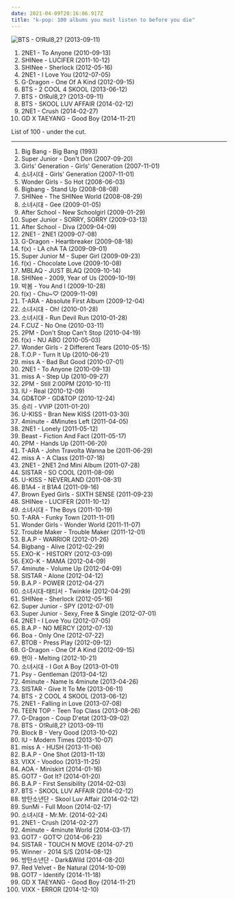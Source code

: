 ```yaml
---
date: 2021-04-09T20:16:06.917Z
title: "k-pop: 100 albums you must listen to before you die"
---
```

![BTS - O!Rul8,2? (2013-09-11)](http://coverartarchive.org/release/bea6cd7e-e76d-4888-854b-ab2e0eb91eac/7845831956-500.jpg "BTS - O!Rul8,2? (2013-09-11)")
<ol class="albums">
<li data-cover="http://coverartarchive.org/release/59531f20-208e-4472-92a9-f85eb40c92c7/15265396417-500.jpg" data-tags="k-pop" role="button">2NE1 - To Anyone (2010-09-13)</li>
<li data-cover="http://coverartarchive.org/release/b4e02909-9894-4bbf-9f8f-515a90f4bb66/2748079999-500.jpg" data-tags="k-pop" role="button">SHINee - LUCIFER (2011-10-12)</li>
<li data-cover="http://coverartarchive.org/release/f5662b4b-af33-41a4-a767-01b3c922b8a5/11749315775-500.jpg" data-tags="k-pop" role="button">SHINee - Sherlock (2012-05-16)</li>
<li data-cover="http://coverartarchive.org/release/d3ef32f5-54bb-4f6b-a509-de802ca12ba4/2100167823-500.jpg" data-tags="k-pop" role="button">2NE1 - I Love You (2012-07-05)</li>
<li data-cover="https://img.discogs.com/HONn-veaA0355V8POEap3K_Yhu8=/fit-in/336x336/filters:strip_icc():format(jpeg):mode_rgb():quality(90)/discogs-images/R-7661765-1446199214-4056.jpeg.jpg" data-tags="k-pop" role="button">G-Dragon - One Of A Kind (2012-09-15)</li>
<li data-cover="http://coverartarchive.org/release/565b9a61-0443-4879-a08e-2eb5e748114c/6707450312-500.jpg" data-tags="k-pop" role="button">BTS - 2 COOL 4 SKOOL (2013-06-12)</li>
<li data-cover="http://coverartarchive.org/release/bea6cd7e-e76d-4888-854b-ab2e0eb91eac/7845831956-500.jpg" data-tags="k-pop, k-hiphop, pop rap, contemporary rnb" role="button">BTS - O!Rul8,2? (2013-09-11)</li>
<li data-cover="http://coverartarchive.org/release/b9a377b1-342b-4626-9197-df54c8bf4e2f/7845848595-500.jpg" data-tags="k-pop, bts" role="button">BTS - SKOOL LUV AFFAIR (2014-02-12)</li>
<li data-cover="http://coverartarchive.org/release/dbaac149-d559-4234-b335-60d382040c94/15265609371-500.jpg" data-tags="k-pop" role="button">2NE1 - Crush (2014-02-27)</li>
<li data-cover="http://coverartarchive.org/release/add14695-680c-49ad-a47f-5c0151d60432/8902296954-500.jpg" data-tags="k-pop" role="button">GD X TAEYANG - Good Boy (2014-11-21)</li>
</ol>
List of 100 - under the cut.
<!-- more -->

_________________

<ol class="albums">
<li data-cover="https://img.discogs.com/-VHYfsaIwOABX9gIrRlDdmOVAFk=/fit-in/600x522/filters:strip_icc():format(jpeg):mode_rgb():quality(90)/discogs-images/R-9710309-1596712288-4393.png.jpg" data-tags="korean, k-rnb" role="button">
Big Bang - Big Bang (1993)
</li>
<li data-cover="https://via.placeholder.com/450" data-tags="super junior, k-pop" role="button">
Super Junior - Don't Don (2007-09-20)
</li>
<li data-cover="https://img.discogs.com/YD6fet7wFqk3wnK8OqXo9nQGebI=/fit-in/600x600/filters:strip_icc():format(jpeg):mode_rgb():quality(90)/discogs-images/R-8616922-1465224646-5002.jpeg.jpg" data-tags="k-pop" role="button">
Girls' Generation - Girls' Generation (2007-11-01)
</li>
<li data-cover="http://coverartarchive.org/release/357e8322-a4b5-4481-bda0-e7c38832307c/5722248413-500.jpg" data-tags="k-pop" role="button">
소녀시대 - Girls' Generation (2007-11-01)
</li>
<li data-cover="http://coverartarchive.org/release/ab8a451b-a4f7-41c0-a835-b0b528cdbf86/5244556145-500.jpg" data-tags="k-pop, wonder girls" role="button">
Wonder Girls - So Hot (2008-06-03)
</li>
<li data-cover="http://coverartarchive.org/release/aaf791ff-ca59-4034-9b08-001d81ac1abb/5636787097-500.jpg" data-tags="k-pop" role="button">
Bigbang - Stand Up (2008-08-08)
</li>
<li data-cover="http://coverartarchive.org/release/48f55616-384f-3bdb-a158-b22f01ee0f76/2817212240-500.jpg" data-tags="k-pop, korean, kpop, shinee" role="button">
SHINee - The SHINee World (2008-08-29)
</li>
<li data-cover="http://coverartarchive.org/release/a82ab6d3-ebad-49eb-8be4-a9d92e6f54bb/1542723631-500.jpg" data-tags="snsd, korean, k-pop, kpop" role="button">
소녀시대 - Gee (2009-01-05)
</li>
<li data-cover="http://coverartarchive.org/release/b07aadf2-7136-4c2d-8000-2746bf4b0087/18538568039-500.jpg" data-tags="k-pop" role="button">
After School - New Schoolgirl (2009-01-29)
</li>
<li data-cover="http://coverartarchive.org/release/87e43622-155b-4bcd-a09e-1aa4f71854e3/7934988763-500.jpg" data-tags="super junior, k-pop, korean" role="button">
Super Junior - SORRY, SORRY (2009-03-13)
</li>
<li data-cover="http://coverartarchive.org/release/2210be01-c02f-466b-b412-aa5aeaa9f318/9671954561-500.jpg" data-tags="k-pop" role="button">
After School - Diva (2009-04-09)
</li>
<li data-cover="http://coverartarchive.org/release/3aef076e-a943-46ea-8c20-ef7cf7f851b9/15266797476-500.jpg" data-tags="k-pop" role="button">
2NE1 - 2NE1 (2009-07-08)
</li>
<li data-cover="http://coverartarchive.org/release/c73ba628-5570-43a8-92fe-f1dd5302a398/1659100913-500.jpg" data-tags="k-pop, korean, g-dragon" role="button">
G-Dragon - Heartbreaker (2009-08-18)
</li>
<li data-cover="http://coverartarchive.org/release/25d16a2a-93a8-4a0f-9535-5648d007b7d0/9299721705-500.jpg" data-tags="k-pop" role="button">
f(x) - LA chA TA (2009-09-01)
</li>
<li data-cover="http://coverartarchive.org/release/7917ef83-598b-4d07-b812-4c6a666db072/11584157663-500.jpg" data-tags="k-pop, c-pop" role="button">
Super Junior M - Super Girl (2009-09-23)
</li>
<li data-cover="http://coverartarchive.org/release/050e7cf5-08a2-4d6b-8f95-b321ed9b5bdc/18105083275-500.jpg" data-tags="k-pop" role="button">
f(x) - Chocolate Love (2009-10-08)
</li>
<li data-cover="http://coverartarchive.org/release/89dec1ea-12f3-4ee5-afc4-19067c1934ad/6559000013-500.jpg" data-tags="k-pop, mblaq" role="button">
MBLAQ - JUST BLAQ (2009-10-14)
</li>
<li data-cover="http://coverartarchive.org/release/607115ac-7697-4990-aff9-0663b22245c1/5419269171-500.jpg" data-tags="shinee, k-pop" role="button">
SHINee - 2009, Year of Us (2009-10-19)
</li>
<li data-cover="http://coverartarchive.org/release/72af290b-946d-4ee4-8d97-d30cf12edd00/16224662171-500.jpg" data-tags="k-pop" role="button">
박봄 - You And I (2009-10-28)
</li>
<li data-cover="http://coverartarchive.org/release/2d5c38c9-1e35-48f2-9587-0e7c3839c72c/9297623114-500.jpg" data-tags="k-pop" role="button">
f(x) - Chu~♡ (2009-11-09)
</li>
<li data-cover="http://coverartarchive.org/release/7c795ba6-7326-4540-978b-c9bd835501bf/6522774075-500.jpg" data-tags="k-pop" role="button">
T-ARA - Absolute First Album (2009-12-04)
</li>
<li data-cover="https://img.discogs.com/j2suXClSr0YdBJ_KzKXHafqXc0E=/fit-in/469x672/filters:strip_icc():format(jpeg):mode_rgb():quality(90)/discogs-images/R-3741091-1342490990-4747.jpeg.jpg" data-tags="k-pop" role="button">
소녀시대 - Oh! (2010-01-28)
</li>
<li data-cover="http://coverartarchive.org/release/9f800a2a-2a6e-490c-95c7-b5b6d380a743/7457022417-500.jpg" data-tags="k-pop, kpop, snsd" role="button">
소녀시대 - Run Devil Run (2010-01-28)
</li>
<li data-cover="https://img.discogs.com/w2hfvF10OFTOPEuubn_Rt3Tukpo=/fit-in/226x223/filters:strip_icc():format(jpeg):mode_rgb():quality(90)/discogs-images/R-18013204-1616739237-1911.jpeg.jpg" data-tags="nice, k-pop, kpop" role="button">
F.CUZ - No One (2010-03-11)
</li>
<li data-cover="https://img.discogs.com/HLjuN8hxhmJDciuNRH_TVCKPh5E=/fit-in/480x480/filters:strip_icc():format(jpeg):mode_rgb():quality(90)/discogs-images/R-10055386-1490834011-7095.jpeg.jpg" data-tags="k-pop, 2pm" role="button">
2PM - Don't Stop Can't Stop (2010-04-19)
</li>
<li data-cover="http://coverartarchive.org/release/a864a0d8-255c-4d8e-adcc-62bff0f5f54f/11739495807-500.jpg" data-tags="k-pop" role="button">
f(x) - NU ABO (2010-05-03)
</li>
<li data-cover="http://coverartarchive.org/release/40a9c73e-202f-4f1d-9fd5-ad154e1d11eb/5244555004-500.jpg" data-tags="k-pop" role="button">
Wonder Girls - 2 Different Tears (2010-05-15)
</li>
<li data-cover="http://coverartarchive.org/release/1617d9c1-6182-4178-b815-e9d8367f8ff5/25750327568-500.jpg" data-tags="k-pop, big bang" role="button">
T.O.P - Turn It Up (2010-06-21)
</li>
<li data-cover="http://coverartarchive.org/release/a89ccd8b-d634-42fe-a831-345428372b36/6662893652-500.jpg" data-tags="k-pop" role="button">
miss A - Bad But Good (2010-07-01)
</li>
<li data-cover="http://coverartarchive.org/release/59531f20-208e-4472-92a9-f85eb40c92c7/15265396417-500.jpg" data-tags="k-pop" role="button">
2NE1 - To Anyone (2010-09-13)
</li>
<li data-cover="http://coverartarchive.org/release/e5c62d7e-44df-490c-a89d-c7765bec0a82/6663218420-500.jpg" data-tags="k-pop" role="button">
miss A - Step Up (2010-09-27)
</li>
<li data-cover="http://coverartarchive.org/release/78ed17b0-60f7-4a2b-a689-157a535e414f/28043678034-500.jpg" data-tags="2pm, k-pop, kpop" role="button">
2PM - Still 2:00PM (2010-10-11)
</li>
<li data-cover="http://coverartarchive.org/release/b6b41cf6-d3d5-4f89-ae56-5cba5b10f4d9/7334733607-500.jpg" data-tags="k-pop" role="button">
IU - Real (2010-12-09)
</li>
<li data-cover="http://coverartarchive.org/release/72d6fd9c-b9e9-4444-b4c9-1306284abdf3/7846059936-500.jpg" data-tags="k-pop, korean" role="button">
GD&TOP - GD&TOP (2010-12-24)
</li>
<li data-cover="http://coverartarchive.org/release/7b46b93b-0aa7-4f92-988f-b4cc3320447d/2554202734-500.jpg" data-tags="korean, k-pop, male vocalists, big bang, seungri, bigbang" role="button">
승리 - VVIP (2011-01-20)
</li>
<li data-cover="http://coverartarchive.org/release/a56a6087-0464-4ec5-8291-25813b9c320b/5533722530-500.jpg" data-tags="k-pop" role="button">
U-KISS - Bran New KISS (2011-03-30)
</li>
<li data-cover="http://coverartarchive.org/release/7b6d15e8-6951-427d-be75-967fd700321c/9336400866-500.jpg" data-tags="k-pop" role="button">
4minute - 4Minutes Left (2011-04-05)
</li>
<li data-cover="http://coverartarchive.org/release/cd5a6fb1-2562-4962-85a4-078fa04dff14/9598566659-500.jpg" data-tags="k-pop, kpop,  pop,  korean,  female vocalists,  k-pop,  girl group,  k pop" role="button">
2NE1 - Lonely (2011-05-12)
</li>
<li data-cover="http://coverartarchive.org/release/d44fb55a-fd14-4ee0-8389-bda8aa5cfdde/1981921623-500.jpg" data-tags="k-pop" role="button">
Beast - Fiction And Fact (2011-05-17)
</li>
<li data-cover="https://img.discogs.com/SHKqUSOd3Ee9sf19_l928VZP63w=/fit-in/300x300/filters:strip_icc():format(jpeg):mode_rgb():quality(90)/discogs-images/R-9804784-1486580832-2864.jpeg.jpg" data-tags="k-pop, 2pm" role="button">
2PM - Hands Up (2011-06-20)
</li>
<li data-cover="https://img.discogs.com/Ep17g5zseyJlxuCZtF9ive5xz8E=/fit-in/500x493/filters:strip_icc():format(jpeg):mode_rgb():quality(90)/discogs-images/R-17866285-1615890918-9345.jpeg.jpg" data-tags="dance, retro, k-pop" role="button">
T-ARA - John Travolta Wanna be (2011-06-29)
</li>
<li data-cover="http://coverartarchive.org/release/914a0257-5dd0-4513-9e03-61dd7a2a18dd/12376003909-500.jpg" data-tags="k-pop, miss a" role="button">
miss A - A Class (2011-07-18)
</li>
<li data-cover="https://img.discogs.com/SAlPnByqEuS_KI5aX3lH4BuCKWM=/fit-in/600x600/filters:strip_icc():format(jpeg):mode_rgb():quality(90)/discogs-images/R-7648351-1445890633-4814.jpeg.jpg" data-tags="k-pop" role="button">
2NE1 - 2NE1 2nd Mini Album (2011-07-28)
</li>
<li data-cover="http://coverartarchive.org/release/bb2c7c62-b332-434b-8da3-910382e70956/6412188119-500.jpg" data-tags="k-pop" role="button">
SISTAR - SO COOL (2011-08-09)
</li>
<li data-cover="http://coverartarchive.org/release/232a94c5-c4c6-49a7-bd45-802d55bbdb83/6475904006-500.jpg" data-tags="k-pop, neverland, u-kiss" role="button">
U-KISS - NEVERLAND (2011-08-31)
</li>
<li data-cover="http://coverartarchive.org/release/2a4dedc1-0836-40da-ba70-6c384467d4cc/8117145737-500.jpg" data-tags="k-pop, b1a4" role="button">
B1A4 - it B1A4 (2011-09-16)
</li>
<li data-cover="http://coverartarchive.org/release/0b7cf67f-0dc9-4ddc-a80d-edf244cb84c2/5525891010-500.jpg" data-tags="k-pop" role="button">
Brown Eyed Girls - SIXTH SENSE (2011-09-23)
</li>
<li data-cover="http://coverartarchive.org/release/b4e02909-9894-4bbf-9f8f-515a90f4bb66/2748079999-500.jpg" data-tags="k-pop" role="button">
SHINee - LUCIFER (2011-10-12)
</li>
<li data-cover="https://img.discogs.com/r2fwuUPh6FJE9DM4TIJTFCgX6ss=/fit-in/342x342/filters:strip_icc():format(jpeg):mode_rgb():quality(90)/discogs-images/R-8391684-1460724984-7485.jpeg.jpg" data-tags="pop" role="button">
소녀시대 - The Boys (2011-10-19)
</li>
<li data-cover="http://coverartarchive.org/release/1b1194d2-3fea-4552-8f2b-50adc6f0f8fd/2917057284-500.jpg" data-tags="k-pop, t-ara" role="button">
T-ARA - Funky Town (2011-11-01)
</li>
<li data-cover="http://coverartarchive.org/release/987f61f3-1916-4622-8abb-48f907092bb3/9296865228-500.jpg" data-tags="epic, k-pop" role="button">
Wonder Girls - Wonder World (2011-11-07)
</li>
<li data-cover="http://coverartarchive.org/release/d9d212ff-0fcd-4d0d-b812-57f3298e6360/14138768485-500.jpg" data-tags="k-pop" role="button">
Trouble Maker - Trouble Maker (2011-12-01)
</li>
<li data-cover="http://coverartarchive.org/release/7c3be996-d2a2-44bd-8368-ce6e8ebaac4d/1514168034-500.jpg" data-tags="k-pop" role="button">
B.A.P - WARRIOR (2012-01-26)
</li>
<li data-cover="http://coverartarchive.org/release/bd908cf7-0175-4196-b445-f64282edf35c/2100209976-500.jpg" data-tags="k-pop, alive" role="button">
Bigbang - Alive (2012-02-29)
</li>
<li data-cover="http://coverartarchive.org/release/13229144-f97d-4a58-b6cf-ffe754f00d78/7570533748-500.jpg" data-tags="k-pop" role="button">
EXO-K - HISTORY (2012-03-09)
</li>
<li data-cover="https://via.placeholder.com/450" data-tags="k-pop" role="button">
EXO-K - MAMA (2012-04-09)
</li>
<li data-cover="http://coverartarchive.org/release/fb3da43b-57f0-48b7-8590-8f4c5ce2b12b/1981908365-500.jpg" data-tags="k-pop" role="button">
4minute - Volume Up (2012-04-09)
</li>
<li data-cover="http://coverartarchive.org/release/01ec1e8a-62c5-48fd-8e4f-6c9927e8bde0/6819373908-500.jpg" data-tags="k-pop" role="button">
SISTAR - Alone (2012-04-12)
</li>
<li data-cover="http://coverartarchive.org/release/de697069-e804-4509-a7c5-4ab729d03029/1514168430-500.jpg" data-tags="k-pop" role="button">
B.A.P - POWER (2012-04-27)
</li>
<li data-cover="http://coverartarchive.org/release/e96f1b1b-ed7d-428f-b56e-6accb2ce5fb6/8391580408-500.jpg" data-tags="k-pop" role="button">
소녀시대-태티서 - Twinkle (2012-04-29)
</li>
<li data-cover="http://coverartarchive.org/release/f5662b4b-af33-41a4-a767-01b3c922b8a5/11749315775-500.jpg" data-tags="k-pop" role="button">
SHINee - Sherlock (2012-05-16)
</li>
<li data-cover="http://coverartarchive.org/release/c84e20a7-dcc1-417d-849c-496882bc8e48/1669139769-500.jpg" data-tags="k-pop, super junior" role="button">
Super Junior - SPY (2012-07-01)
</li>
<li data-cover="http://coverartarchive.org/release/dba45f93-459b-49d4-ac1c-8aaabefa013b/1528818871-500.jpg" data-tags="k-pop, super junior" role="button">
Super Junior - Sexy, Free & Single (2012-07-01)
</li>
<li data-cover="http://coverartarchive.org/release/d3ef32f5-54bb-4f6b-a509-de802ca12ba4/2100167823-500.jpg" data-tags="k-pop" role="button">
2NE1 - I Love You (2012-07-05)
</li>
<li data-cover="http://coverartarchive.org/release/4ef80b67-1f67-4d17-9034-ea6e87fbabe1/1514159319-500.jpg" data-tags="k-pop" role="button">
B.A.P - NO MERCY (2012-07-13)
</li>
<li data-cover="http://coverartarchive.org/release/074f2972-30fa-4941-a58f-44c7e6c0f0f2/1811828810-500.jpg" data-tags="k-pop" role="button">
Boa - Only One (2012-07-22)
</li>
<li data-cover="http://coverartarchive.org/release/d9daec9e-8beb-45ac-a496-cd82d48ff950/3078021669-500.jpg" data-tags="k-pop, korean" role="button">
BTOB - Press Play (2012-09-12)
</li>
<li data-cover="https://img.discogs.com/HONn-veaA0355V8POEap3K_Yhu8=/fit-in/336x336/filters:strip_icc():format(jpeg):mode_rgb():quality(90)/discogs-images/R-7661765-1446199214-4056.jpeg.jpg" data-tags="k-pop" role="button">
G-Dragon - One Of A Kind (2012-09-15)
</li>
<li data-cover="http://coverartarchive.org/release/442fe24e-bb1b-4f70-b28b-9ef09808a107/4220342414-500.jpg" data-tags="k-pop, korean" role="button">
현아 - Melting (2012-10-21)
</li>
<li data-cover="https://img.discogs.com/k7FKt3Qv6UjgCACKdcVxkFuKRqM=/fit-in/600x383/filters:strip_icc():format(jpeg):mode_rgb():quality(90)/discogs-images/R-7698550-1504283008-8795.jpeg.jpg" data-tags="k-pop, kpop" role="button">
소녀시대 - I Got A Boy (2013-01-01)
</li>
<li data-cover="http://coverartarchive.org/release/9ed5bcf4-77b1-4f28-a75d-5e6e208ddc7a/23328759749-500.jpg" data-tags="gentleman" role="button">
Psy - Gentleman (2013-04-12)
</li>
<li data-cover="http://coverartarchive.org/release/0fd99cbf-43dd-4d4d-a513-129de0b75b26/4297130794-500.jpg" data-tags="k-pop" role="button">
4minute - Name Is 4minute (2013-04-26)
</li>
<li data-cover="http://coverartarchive.org/release/86ba9043-3721-401d-990f-20574d3ede09/8151361657-500.jpg" data-tags="k-pop" role="button">
SISTAR - Give It To Me (2013-06-11)
</li>
<li data-cover="http://coverartarchive.org/release/565b9a61-0443-4879-a08e-2eb5e748114c/6707450312-500.jpg" data-tags="k-pop" role="button">
BTS - 2 COOL 4 SKOOL (2013-06-12)
</li>
<li data-cover="http://coverartarchive.org/release/3e1fef0c-a641-4b7d-9a1e-1ebbd8b3e271/15266726610-500.jpg" data-tags="k-pop, kpop" role="button">
2NE1 - Falling in Love (2013-07-08)
</li>
<li data-cover="http://coverartarchive.org/release/1e6df6a2-0d43-4557-820c-a56a9c0a9951/6819144350-500.jpg" data-tags="k-pop" role="button">
TEEN TOP - Teen Top Class (2013-08-26)
</li>
<li data-cover="https://img.discogs.com/6NjOj6OBTmDWy4WtIORRz5ziU5Y=/fit-in/600x699/filters:strip_icc():format(jpeg):mode_rgb():quality(90)/discogs-images/R-7104359-1442860816-1044.jpeg.jpg" data-tags="k-pop" role="button">
G-Dragon - Coup D'etat (2013-09-02)
</li>
<li data-cover="http://coverartarchive.org/release/bea6cd7e-e76d-4888-854b-ab2e0eb91eac/7845831956-500.jpg" data-tags="k-pop, k-hiphop, pop rap, contemporary rnb" role="button">
BTS - O!Rul8,2? (2013-09-11)
</li>
<li data-cover="http://coverartarchive.org/release/8f5f3505-8a0e-4653-b5dd-ef53ac89c8d9/12501789877-500.jpg" data-tags="k-pop" role="button">
Block B - Very Good (2013-10-02)
</li>
<li data-cover="http://coverartarchive.org/release/112e4e8d-200e-4e5d-ba01-9268981f5fb8/11618458255-500.jpg" data-tags="jazz, bossa nova, k-pop, pop" role="button">
IU - Modern Times (2013-10-07)
</li>
<li data-cover="http://coverartarchive.org/release/1cfcc6c2-a69c-424d-9832-d5e3a458fc0c/14687436534-500.jpg" data-tags="k-pop" role="button">
miss A - HUSH (2013-11-06)
</li>
<li data-cover="http://coverartarchive.org/release/ccd67c18-e2f7-4924-9a55-ec32b4209060/10701528357-500.jpg" data-tags="k-pop" role="button">
B.A.P - One Shot (2013-11-13)
</li>
<li data-cover="http://coverartarchive.org/release/d9065b00-e35d-4ab7-be3c-14ef3c7cc861/6707608374-500.jpg" data-tags="k-pop, vixx" role="button">
VIXX - Voodoo (2013-11-25)
</li>
<li data-cover="http://coverartarchive.org/release/866f0ea7-5447-44ca-be8d-e3fe392b58e9/9497190019-500.jpg" data-tags="k-pop" role="button">
AOA - Miniskirt (2014-01-16)
</li>
<li data-cover="http://coverartarchive.org/release/d8b8176c-0212-4a0c-9a7e-560a95cd7f0f/18411474527-500.jpg" data-tags="pop, k-pop, questions, south korea, don't like, got7" role="button">
GOT7 - Got It? (2014-01-20)
</li>
<li data-cover="http://coverartarchive.org/release/cbf3b514-072c-4184-a4fc-8a3921d79124/6392000185-500.jpg" data-tags="k-pop" role="button">
B.A.P - First Sensibility (2014-02-03)
</li>
<li data-cover="http://coverartarchive.org/release/b9a377b1-342b-4626-9197-df54c8bf4e2f/7845848595-500.jpg" data-tags="k-pop, bts" role="button">
BTS - SKOOL LUV AFFAIR (2014-02-12)
</li>
<li data-cover="http://coverartarchive.org/release/96139624-cfa7-4d4b-bf42-93131b0cdf5a/8114526843-500.jpg" data-tags="hip hop, rap, dance-pop, k-pop" role="button">
방탄소년단 - Skool Luv Affair (2014-02-12)
</li>
<li data-cover="http://coverartarchive.org/release/dafb6107-995b-4c79-9fe6-4924bce5dc97/7175161148-500.jpg" data-tags="k-pop" role="button">
SunMi - Full Moon (2014-02-17)
</li>
<li data-cover="http://coverartarchive.org/release/1b8a6414-5aa9-4542-b420-5b2f03f45e6f/6654165370-500.jpg" data-tags="k-pop" role="button">
소녀시대 - Mr.Mr. (2014-02-24)
</li>
<li data-cover="http://coverartarchive.org/release/dbaac149-d559-4234-b335-60d382040c94/15265609371-500.jpg" data-tags="k-pop" role="button">
2NE1 - Crush (2014-02-27)
</li>
<li data-cover="http://coverartarchive.org/release/6c3d0635-4fac-4085-b85b-79b6a7b13c21/9471452125-500.jpg" data-tags="k-pop" role="button">
4minute - 4minute World (2014-03-17)
</li>
<li data-cover="http://coverartarchive.org/release/8b6eb6cb-800f-4bfc-bc90-1a672557ede4/8471873333-500.jpg" data-tags="korean, k-pop, kpop, jyp entertainment, mini album, 10s boybands" role="button">
GOT7 - GOT♡ (2014-06-23)
</li>
<li data-cover="http://coverartarchive.org/release/8de9e123-1898-41ce-8e42-d7cc92c65279/9487744358-500.jpg" data-tags="dance, k-pop, loen entertainment, starship entertainment" role="button">
SISTAR - TOUCH N MOVE (2014-07-21)
</li>
<li data-cover="http://coverartarchive.org/release/92da4fdd-db4c-499b-a34e-9be9c4e3bd28/8024278310-500.jpg" data-tags="k-pop" role="button">
Winner - 2014 S/S (2014-08-12)
</li>
<li data-cover="http://coverartarchive.org/release/3883a066-7571-489d-a645-b63b157f1317/9145197463-500.jpg" data-tags="korean, k-pop, aniulka1126" role="button">
방탄소년단 - Dark&Wild (2014-08-20)
</li>
<li data-cover="http://coverartarchive.org/release/b6d2ccbb-224c-4f5a-9c90-12f02a51a336/8567105296-500.jpg" data-tags="pop, female vocalists, k-pop, male vocalists, kpop, korea, korean pop, girlsband" role="button">
Red Velvet - Be Natural (2014-10-09)
</li>
<li data-cover="http://coverartarchive.org/release/6e6e41a4-eb2b-4fe2-88ef-cd4ec4cccc55/8875479925-500.jpg" data-tags="korean, k-pop" role="button">
GOT7 - Identify (2014-11-18)
</li>
<li data-cover="http://coverartarchive.org/release/add14695-680c-49ad-a47f-5c0151d60432/8902296954-500.jpg" data-tags="k-pop" role="button">
GD X TAEYANG - Good Boy (2014-11-21)
</li>
<li data-cover="https://img.discogs.com/ZhU8PIJETX4Rs2oiszhbMTfqBEA=/fit-in/539x746/filters:strip_icc():format(jpeg):mode_rgb():quality(90)/discogs-images/R-10055579-1490838718-2552.jpeg.jpg" data-tags="k-pop" role="button">
VIXX - ERROR (2014-12-10)
</li>
</ol>